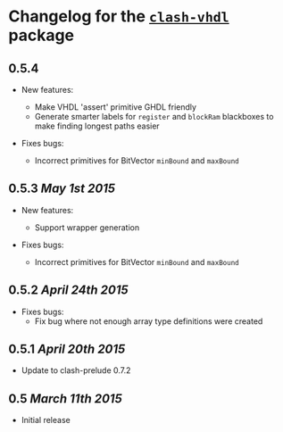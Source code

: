 # Changelog for the [`clash-vhdl`](http://hackage.haskell.org/package/clash-vhdl) package

## 0.5.4
* New features:
  * Make VHDL 'assert' primitive GHDL friendly
  * Generate smarter labels for `register` and `blockRam` blackboxes to make finding longest paths easier

* Fixes bugs:
  * Incorrect primitives for BitVector `minBound` and `maxBound`

## 0.5.3 *May 1st 2015*
* New features:
  * Support wrapper generation

* Fixes bugs:
  * Incorrect primitives for BitVector `minBound` and `maxBound`

## 0.5.2 *April 24th 2015*
* Fixes bugs:
  * Fix bug where not enough array type definitions were created

## 0.5.1 *April 20th 2015*
* Update to clash-prelude 0.7.2

## 0.5 *March 11th 2015*
* Initial release
